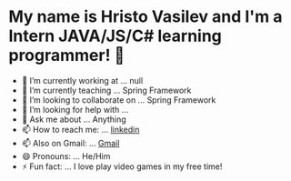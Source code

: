 # My name is Hristo Vasilev and I'm a Intern JAVA/JS/C# learning programmer! 👋

- 🔭 I’m currently working at ... null
- 🌱 I’m currently teaching ... Spring Framework
- 👯 I’m looking to collaborate on ... Spring Framework
- 🤔 I’m looking for help with ... 
- 💬 Ask me about ... Anything
- 📫 How to reach me: ... [linkedin](linkedin.com/in/hristo-vasilev-60a61a204)
- 📫 Also on Gmail: ... [Gmail](hristo.vasilev772@gmail.com)
- 😄 Pronouns: ... He/Him
- ⚡ Fun fact: ... I love play video games in my free time!
